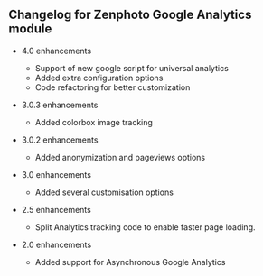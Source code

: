Changelog for Zenphoto Google Analytics module
-----

 - 4.0 enhancements
    - Support of new google script for universal analytics
    - Added extra configuration options
	- Code refactoring for better customization
	
 - 3.0.3 enhancements
    - Added colorbox image tracking
	
 - 3.0.2 enhancements
    - Added anonymization and pageviews options 
	
 - 3.0 enhancements
    - Added several customisation options
	
 - 2.5 enhancements
    - Split Analytics tracking code to enable faster page loading.
	
 - 2.0 enhancements 
    - Added support for Asynchronous Google Analytics 